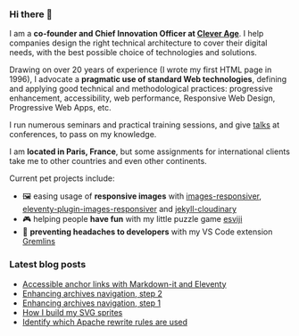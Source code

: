 ### Hi there 👋

I am a **co-founder and Chief Innovation Officer at [Clever Age](https://www.clever-age.com/en/)**. I help companies design the right technical architecture to cover their digital needs, with the best possible choice of technologies and solutions.

Drawing on over 20 years of experience (I wrote my first HTML page in 1996), I advocate a **pragmatic use of standard Web technologies**, defining and applying good technical and methodological practices: progressive enhancement, accessibility, web performance, Responsive Web Design, Progressive Web Apps, etc.

I run numerous seminars and practical training sessions, and give [talks](https://nicolas-hoizey.com/talks/) at conferences, to pass on my knowledge.

I am **located in Paris, France**, but some assignments for international clients take me to other countries and even other continents.

Current pet projects include:
- 🖼 easing usage of **responsive images** with [images-responsiver](https://nhoizey.github.io/images-responsiver/), [eleventy-plugin-images-responsiver](https://nhoizey.github.io/images-responsiver/eleventy-plugin-images-responsiver/) and [jekyll-cloudinary](https://nhoizey.github.io/jekyll-cloudinary/)
- 🎮 helping people **have fun** with my little puzzle game [esviji](https://github.com/esviji/esviji)
- 🤯 **preventing headaches to developers** with my VS Code extension [Gremlins](https://github.com/nhoizey/vscode-gremlins)

### Latest blog posts
<!-- BLOG-POST-LIST:START -->
- [Accessible anchor links with Markdown-it and Eleventy](https://nicolas-hoizey.com/articles/2021/02/25/accessible-anchor-links-with-markdown-it-and-eleventy/)
- [Enhancing archives navigation, step 2](https://nicolas-hoizey.com/articles/2020/11/02/enhancing-archives-navigation-step-2/)
- [Enhancing archives navigation, step 1](https://nicolas-hoizey.com/articles/2020/10/26/enhancing-archives-navigation-step-1/)
- [How I build my SVG sprites](https://nicolas-hoizey.com/articles/2020/10/15/how-i-build-my-svg-sprites/)
- [Identify which Apache rewrite rules are used](https://nicolas-hoizey.com/articles/2020/05/29/identify-which-apache-rewrite-rules-are-used/)
<!-- BLOG-POST-LIST:END -->
